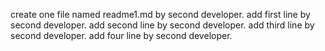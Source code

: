 create one file named readme1.md by second developer.
add first line by second developer.
add second line by second developer.
add third line by second developer.
add four line by second developer.

